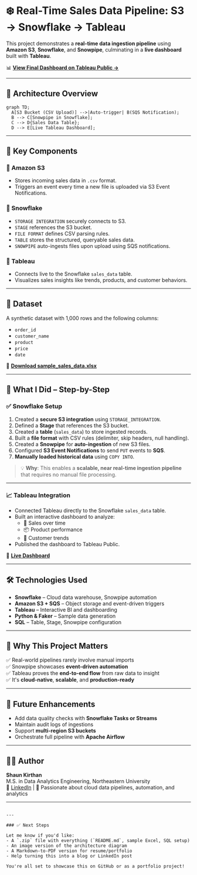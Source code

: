 # ❄️ Real-Time Sales Data Pipeline: S3 → Snowflake → Tableau

This project demonstrates a **real-time data ingestion pipeline** using **Amazon S3**, **Snowflake**, and **Snowpipe**, culminating in a **live dashboard** built with **Tableau**.

📊 **[View Final Dashboard on Tableau Public →](https://public.tableau.com/app/profile/shaun.kirthan/viz/Book2_17131246219240/Dashboard1)**

---

## 🧩 Architecture Overview

```mermaid
graph TD;
  A[S3 Bucket (CSV Upload)] -->|Auto-trigger| B(SQS Notification);
  B --> C[Snowpipe in Snowflake];
  C --> D{Sales Data Table};
  D --> E[Live Tableau Dashboard];
```

---

## 🚀 Key Components

### 🔹 Amazon S3
- Stores incoming sales data in `.csv` format.
- Triggers an event every time a new file is uploaded via S3 Event Notifications.

### 🔹 Snowflake
- `STORAGE INTEGRATION` securely connects to S3.
- `STAGE` references the S3 bucket.
- `FILE FORMAT` defines CSV parsing rules.
- `TABLE` stores the structured, queryable sales data.
- `SNOWPIPE` auto-ingests files upon upload using SQS notifications.

### 🔹 Tableau
- Connects live to the Snowflake `sales_data` table.
- Visualizes sales insights like trends, products, and customer behaviors.

---

## 📄 Dataset

A synthetic dataset with 1,000 rows and the following columns:

- `order_id`
- `customer_name`
- `product`
- `price`
- `date`

📁 **[Download sample_sales_data.xlsx](sandbox:/mnt/data/sample_sales_data.xlsx)**

---

## 🧪 What I Did – Step-by-Step

### ✅ Snowflake Setup

1. Created a **secure S3 integration** using `STORAGE_INTEGRATION`.
2. Defined a **Stage** that references the S3 bucket.
3. Created a **table** (`sales_data`) to store ingested records.
4. Built a **file format** with CSV rules (delimiter, skip headers, null handling).
5. Created a **Snowpipe** for **auto-ingestion** of new S3 files.
6. Configured **S3 Event Notifications** to send `PUT` events to **SQS**.
7. **Manually loaded historical data** using `COPY INTO`.

> 💡 **Why**: This enables a **scalable, near real-time ingestion pipeline** that requires no manual file processing.

---

### 📈 Tableau Integration

- Connected Tableau directly to the Snowflake `sales_data` table.
- Built an interactive dashboard to analyze:
  - 📅 Sales over time
  - 📦 Product performance
  - 👤 Customer trends
- Published the dashboard to Tableau Public.

🔗 **[Live Dashboard](https://public.tableau.com/app/profile/shaun.kirthan/viz/Book2_17131246219240/Dashboard1)**

---

## 🛠️ Technologies Used

- **Snowflake** – Cloud data warehouse, Snowpipe automation
- **Amazon S3 + SQS** – Object storage and event-driven triggers
- **Tableau** – Interactive BI and dashboarding
- **Python & Faker** – Sample data generation
- **SQL** – Table, Stage, Snowpipe configuration

---

## 📌 Why This Project Matters

✅ Real-world pipelines rarely involve manual imports  
✅ Snowpipe showcases **event-driven automation**  
✅ Tableau proves the **end-to-end flow** from raw data to insight  
✅ It's **cloud-native**, **scalable**, and **production-ready**

---

## 🔄 Future Enhancements

- Add data quality checks with **Snowflake Tasks or Streams**
- Maintain audit logs of ingestions
- Support **multi-region S3 buckets**
- Orchestrate full pipeline with **Apache Airflow**

---

## 🙋‍♂️ Author

**Shaun Kirthan**  
M.S. in Data Analytics Engineering, Northeastern University  
🔗 [LinkedIn](#) | 🧠 Passionate about cloud data pipelines, automation, and analytics

---
```

---

### ✅ Next Steps

Let me know if you'd like:
- A `.zip` file with everything (`README.md`, sample Excel, SQL setup)
- An image version of the architecture diagram
- A Markdown-to-PDF version for resume/portfolio
- Help turning this into a blog or LinkedIn post

You're all set to showcase this on GitHub or as a portfolio project!
